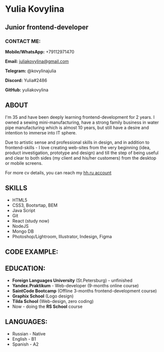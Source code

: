 # Yulia Kovylina

## Junior frontend-developer

### CONTACT ME:

**Mobile/WhatsApp:** +79112971470

**Email:** juliakovylina@gmail.com

**Telegram:** @kovylinajulia

**Discord:** Yulia#2486

**GitHub:** yuliakovylina

## ABOUT

I'm 35 and have been deeply learning frontend-development for 2 years. I owned a sewing mini-manufacturing, have a strong family business in water pipe manufacturing which is almost 10 years, but still have a desire and intention to immerse into IT sphere.

Due to artistic sense and professional skills in design, and in addition to frontend-skills - I love creating web-sites from the very beginning (idea, product investigation, prototype and design) and till the step of being useful and clear to both sides (my client and his/her customers) from the desktop or mobile screens.

For more cv details, you can reach my [hh.ru account](https://spb.hh.ru/resume/2ae0c6d4ff0985486d0039ed1f305358583679)

## SKILLS

- HTML5
- CSS3, Bootsrtap, BEM
- Java Script
- Git
- React (study now)
- NodeJS
- Mongo DB
- Photoshop/Lightroom, Illustrator, Indesign, Figma

## CODE EXAMPLE:

## EDUCATION:

- **Foreign Languages University** (St.Petersburg) - unfinished
- **Yandex.Praktikum** - Web-developer (9-months online course)
- **SaintCode Bootcamp** (Offline 3-months frontend-development course)
- **Graphix School** (Logo design)
- **Tilda School** (Web-design, zero coding)
- Now - doing the **RS School** course

## LANGUAGES:

- Russian - Native
- English - B1
- Spanish - A2
